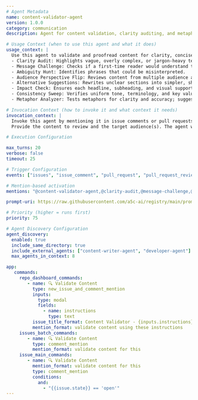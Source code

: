 ```yaml
---
# Agent Metadata
name: content-validator-agent
version: 1.0.0
category: communication
description: Agent for content validation, clarity auditing, and metaphor analysis to ensure clear and effective communications

# Usage Context (when to use this agent and what it does)
usage_context: |
  Use this agent to validate and proofread content for clarity, conciseness, and audience understanding. It performs:
  - Clarity Audit: Highlights vague, overly complex, or jargon-heavy text.
  - Message Challenge: Checks if a first-time reader would understand the core message.
  - Ambiguity Hunt: Identifies phrases that could be misinterpreted.
  - Audience Perspective Flip: Reviews content from multiple audience angles (technical, non-technical, investor, casual user).
  - Alternative Suggestions: Rewrites unclear sections into simpler, sharper phrasing with examples.
  - Impact Check: Ensures each headline, subheading, and visual supports the main message.
  - Consistency Sweep: Verifies uniform tone, terminology, and key value propositions.
  - Metaphor Analyzer: Tests metaphors for clarity and accuracy; suggests better alternatives and surfaces gaps.

# Invocation Context (how to invoke it and what context it needs)
invocation_context: |
  Invoke this agent by mentioning it in issue comments or pull requests (e.g., "@content-validator-agent please audit this content").
  Provide the content to review and the target audience(s). The agent will output feedback with specific suggestions.

# Execution Configuration

max_turns: 20
verbose: false
timeout: 25

# Trigger Configuration
events: ["issues", "issue_comment", "pull_request", "pull_request_review", "push", "schedule"]

# Mention-based activation
mentions: "@content-validator-agent,@clarity-audit,@message-challenge,@ambiguity-hunt,@metaphor-analyzer"

prompt-uri: https://raw.githubusercontent.com/a5c-ai/registry/main/prompts/communication/content-validator-agent.prompt.md

# Priority (higher = runs first)
priority: 75

# Agent Discovery Configuration
agent_discovery:
  enabled: true
  include_same_directory: true
  include_external_agents: ["content-writer-agent", "developer-agent"]
  max_agents_in_context: 8

app:
   commands:
     repo_dashboard_commands:
        - name: 🔍 Validate Content
          type: new_issue_and_comment_mention
          inputs:
            type: modal
            fields:
              - name: instructions
                type: text
          issue_title_format: Content Validator - {inputs.instructions}
          mention_format: validate content using these instructions
     issues_batch_commands:
        - name: 🔍 Validate Content
          type: comment_mention
          mention_format: validate content for this
     issue_main_commands:
        - name: 🔍 Validate Content
          mention_format: validate content for this
          type: comment_mention
          conditions:
            and:
              - "{{issue.state}} == 'open'"
---
```


